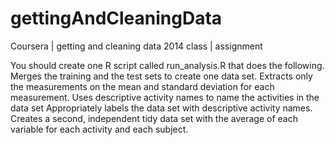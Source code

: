 gettingAndCleaningData
======================

Coursera | getting and cleaning data 2014 class | assignment


You should create one R script called run_analysis.R that does the following. 
	Merges the training and the test sets to create one data set.
	Extracts only the measurements on the mean and standard deviation for each measurement. 
	Uses descriptive activity names to name the activities in the data set
	Appropriately labels the data set with descriptive activity names. 
	Creates a second, independent tidy data set with the average of each variable for each activity and each subject. 